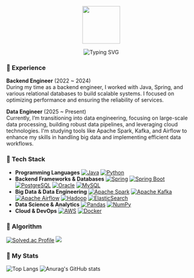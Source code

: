 <p align="center"><img src="https://media.giphy.com/media/du3J3cXyzhj75IOgvA/giphy.gif" width="100"/></p>
<p align="center">

<p align="center"><img src="https://readme-typing-svg.demolab.com?font=Tektur&weight=800&size=40&letterSpacing=1px&duration=3000&pause=1500&color=DBCAFB&background=77FFF900&center=true&vCenter=true&width=800&lines=Hi+there!+I'm+YEZI+%F0%9F%90%B0+a+DE+in+progress" alt="Typing SVG" /></a>
</p>

<!---
[<div align=center>![Hits](https://hits.seeyoufarm.com/api/count/incr/badge.svg?url=https%3A%2F%2Fgithub.com%2Fdevyzz%2Fhit-counter&count_bg=%23E093E2&title_bg=%2320D9E0&icon=github.svg&icon_color=%23FFFFFF&title=hits&edge_flat=false)](https://hits.seeyoufarm.com)

 ![header](https://capsule-render.vercel.app/api?type=soft&color=0:D880FD,100:68F7F0&height=100&section=header&text=👋🏻%20I'm%20YEZI&fontSize=60&fontColor=FFFFFF)
 --->
 
### 👾 Experience
**Backend Engineer** (2022 ~ 2024)<br>
During my time as a backend engineer, I worked with Java, Spring, and various relational databases to build scalable systems. I focused on optimizing performance and ensuring the reliability of services.

**Data Engineer** (2025 ~ Present)<br>
Currently, I’m transitioning into data engineering, focusing on large-scale data processing, building robust data pipelines, and leveraging cloud technologies. I'm studying tools like Apache Spark, Kafka, and Airflow to enhance my skills in handling big data and implementing efficient data workflows.

### 👾 Tech Stack  
- **Programming Languages** [![Java](https://img.shields.io/badge/Java-007396?style=flat-square&logo=java&logoColor=white)](https://www.java.com/) [![Python](https://img.shields.io/badge/Python-3776AB?style=flat-square&logo=python&logoColor=white)](https://www.python.org/)
- **Backend Frameworks & Databases** [![Spring](https://img.shields.io/badge/Spring-6DB33F?style=flat-square&logo=spring&logoColor=white)](https://spring.io/) [![Spring Boot](https://img.shields.io/badge/Spring%20Boot-6DB33F?style=flat-square&logo=springboot&logoColor=white)](https://spring.io/projects/spring-boot) [![PostgreSQL](https://img.shields.io/badge/PostgreSQL-336791?style=flat-square&logo=postgresql&logoColor=white)](https://www.postgresql.org/) [![Oracle](https://img.shields.io/badge/Oracle-F80000?style=flat-square&logo=oracle&logoColor=white)](https://www.oracle.com/) [![MySQL](https://img.shields.io/badge/MySQL-4479A1?style=flat-square&logo=mysql&logoColor=white)](https://www.mysql.com/)
- **Big Data & Data Engineering** [![Apache Spark](https://img.shields.io/badge/Apache%20Spark-FDEE21?style=flat-square&logo=apachespark&logoColor=black)](https://spark.apache.org/)  [![Apache Kafka](https://img.shields.io/badge/Apache%20Kafka-231F20?style=flat-square&logo=apachekafka&logoColor=white)](https://kafka.apache.org/)  [![Apache Airflow](https://img.shields.io/badge/Apache%20Airflow-017CEE?style=flat-square&logo=apacheairflow&logoColor=white)](https://airflow.apache.org/)  [![Hadoop](https://img.shields.io/badge/Apache%20Hadoop-66CCFF?style=flat-square&logo=apachehadoop&logoColor=white)](https://hadoop.apache.org/)  [![ElasticSearch](https://img.shields.io/badge/ElasticSearch-005571?style=flat-square&logo=elasticsearch&logoColor=white)](https://www.elastic.co/)
- **Data Science & Analytics** [![Pandas](https://img.shields.io/badge/Pandas-150458?style=flat-square&logo=pandas&logoColor=white)](https://pandas.pydata.org/) [![NumPy](https://img.shields.io/badge/NumPy-013243?style=flat-square&logo=numpy&logoColor=white)](https://numpy.org/)
- **Cloud & DevOps** [![AWS](https://img.shields.io/badge/AWS-232F3E?style=flat-square&logo=amazonaws&logoColor=white)](https://aws.amazon.com/) [![Docker](https://img.shields.io/badge/Docker-2496ED?style=flat-square&logo=docker&logoColor=white)](https://www.docker.com/)
 
### 👾 Algorithm
[![Solved.ac
Profile](http://mazassumnida.wtf/api/generate_badge?boj=medmedeee)](https://solved.ac/medmedeee)
  <img src="http://mazandi.herokuapp.com/api?handle=medmedeee&theme=warm"/>

### 👾 My Stats
![Top Langs](https://github-readme-stats.vercel.app/api/top-langs/?username=devyzz&layout=compact&theme=radical)
![Anurag's GitHub stats](https://github-readme-stats.vercel.app/api?username=devyzz&show_icons=true&theme=radical)

<!---
devyzz/devyzz is a ✨ special ✨ repository because its `README.md` (this file) appears on your GitHub profile.
You can click the Preview link to take a look at your changes.
--->
